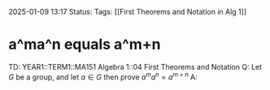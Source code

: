 2025-01-09 13:17
Status: 
Tags: [[First Theorems and Notation in Alg 1]]
# a^ma^n equals a^m+n

TD: YEAR1::TERM1::MA151 Algebra 1::04 First Theorems and Notation
Q: Let $G$ be a group, and let $a ∈ G$ then prove $a^{m}a^{n}=a^{m+n}$
A: 